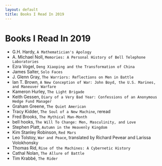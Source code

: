 ```yaml
---
layout: default
title: Books I Read In 2019
---
```

# Books I Read In 2019

- G.H. Hardy, `A Mathematician's Apology`
- A. Michael Noll, `Memories: A Personal History of Bell Telephone Laboratories`
- Ezra Vogel, `Deng Xiaoping and the Transformation of China`
- James Salter, `Solo Faces`
- J. Glenn Gray, `The Warriors: Reflections on Men in Battle`
- Ian T. Brown, `A New Conception of War: John Boyd, the U.S. Marines, and Maneuver Warfare`
- Kameron Hurley, `The Light Brigade`
- Keith Gessen, `Diary of a Very Bad Year: Confessions of an Anonymous Hedge Fund Manager`
- Graham Greene, `The Quiet American`
- Tracy Kidder, `The Soul of a New Machine`, reread
- Fred Brooks, `The Mythical Man-Month`
- bell hooks, `The Will To Change: Men, Masculinity, and Love`
- Stephen Platt, `Autumn in the Heavenly Kingdom`
- Kim Stanley Robinson, `Red Mars`
- Leo Tolstoy, `War and Peace`, translated by Richard Pevear and Larissa Volokhonsky
- Thomas Rid, `Rise of the Machines: A Cybernetic History`
- Cathal Nolan, `The Allure of Battle`
- Tim Krabbé, `The Rider`
